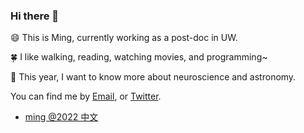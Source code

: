 ### Hi there 👋

<!--
**mingwhy/mingwhy** is a ✨ _special_ ✨ repository because its `README.md` (this file) appears on your GitHub profile.
- 🔭 I’m currently working on as a post-doc in UW
- 🌱 I’m ...
-->
:smile: This is Ming, currently working as a post-doc in UW.

:four_leaf_clover: I like walking, reading, watching movies, and programming~

🔭 This year, I want to know more about neuroscience and astronomy.


You can find me by [Email](yangming.sysu@gmail.com), or [Twitter](https://twitter.com/tiramisu916).


- [ming @2022 中文](https://github.com/mingwhy/2022)
